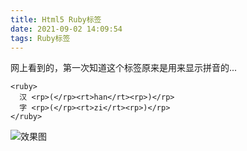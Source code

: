 ```yaml
---
title: Html5 Ruby标签
date: 2021-09-02 14:09:54
tags: Ruby标签
---
```


网上看到的，第一次知道这个标签原来是用来显示拼音的...


```
<ruby>
  汉 <rp>(</rp><rt>han</rt><rp>)</rp>
  字 <rp>(</rp><rt>zi</rt><rp>)</rp>
</ruby>
```

![效果图](https://i.loli.net/2021/09/02/qWYVObD8txkAcsK.png)